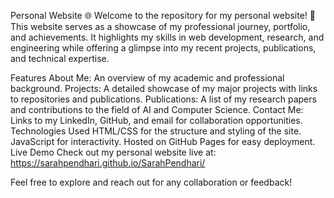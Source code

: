 Personal Website 🌐
Welcome to the repository for my personal website! 🚀
This website serves as a showcase of my professional journey, portfolio, and achievements. It highlights my skills in web development, research, and engineering while offering a glimpse into my recent projects, publications, and technical expertise.

Features
About Me: An overview of my academic and professional background.
Projects: A detailed showcase of my major projects with links to repositories and publications.
Publications: A list of my research papers and contributions to the field of AI and Computer Science.
Contact Me: Links to my LinkedIn, GitHub, and email for collaboration opportunities.
Technologies Used
HTML/CSS for the structure and styling of the site.
JavaScript for interactivity.
Hosted on GitHub Pages for easy deployment.
Live Demo
Check out my personal website live at: https://sarahpendhari.github.io/SarahPendhari/

Feel free to explore and reach out for any collaboration or feedback!
